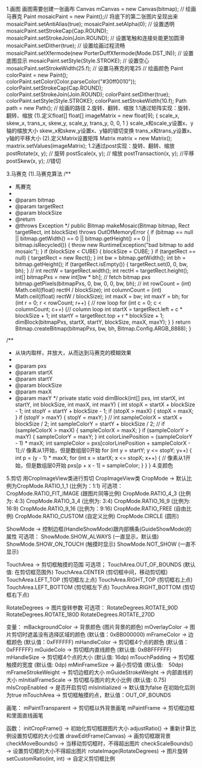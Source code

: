 1.画图
画图需要创建一张画布
Canvas mCanvas = new Canvas(bitmap);
// 绘画马赛克
Paint  mosaicPaint = new Paint();// 将底下的第二张图片呈现出来
mosaicPaint.setAntiAlias(true);
mosaicPaint.setAlpha(0); // 设置透明
mosaicPaint.setStrokeCap(Cap.ROUND); 
mosaicPaint.setStrokeJoin(Join.ROUND); // 设置笔触和连接处能更加圆滑
mosaicPaint.setDither(true); // 设置绘画过程流畅
mosaicPaint.setXfermode(new PorterDuffXfermode(Mode.DST_IN)); // 设置底图显示
mosaicPaint.setStyle(Style.STROKE); // 设置空心
mosaicPaint.setStrokeWidth(25.f); // 设置马赛克的笔25
// 绘画颜色
Paint colorPaint = new Paint();
colorPaint.setColor(Color.parseColor("#30ff0010"));
colorPaint.setStrokeCap(Cap.ROUND);
colorPaint.setStrokeJoin(Join.ROUND);
colorPaint.setDither(true);
colorPaint.setStyle(Style.STROKE);
colorPaint.setStrokeWidth(10.f);
Path path = new Path(); // 绘画的路径
2.旋转、翻转、缩放
1.1通过矩阵实现：旋转、翻转、缩放
    (1).定义float[]
        float[] imageMatrix = new float[9];
        {
            scale_x, skew_x, trans_x,
            skew_y, scale_y, trans_y,
            0, 0, 1
        }
        scale_x和scale_y设置x、y轴的缩放大小
        skew_x和skew_y设置x、y轴的错切变换
        trans_x和trans_y设置x、y轴的平移大小
    (2).定义Matrix设置矩阵
        Matrix matrix = new Matrix();
        maxtrix.setValues(imageMatrix);
1.2通过post实现：旋转、翻转、缩放
    postRotate(x, y); // 旋转
    postScale(x, y); // 缩放
    postTransaction(x, y); //平移
    postSkew(x, y); //错切

3.马赛克
(1).马赛克算法
/**
 * 馬賽克
 *
 * @param bitmap
 * @param targetRect
 * @param blockSize
 * @return
 * @throws Exception
 */
public Bitmap makeMosaic(Bitmap bitmap, Rect targetRect, int blockSize)
        throws OutOfMemoryError {
    if (bitmap == null || bitmap.getWidth() == 0 || bitmap.getHeight() == 0
            || bitmap.isRecycled()) {
        throw new RuntimeException("bad bitmap to add mosaic");
    }
    if (blockSize < CUBE) {
        blockSize = CUBE;
    }
    if (targetRect == null) {
        targetRect = new Rect();
    }
    int bw = bitmap.getWidth();
    int bh = bitmap.getHeight();
    if (targetRect.isEmpty()) {
        targetRect.set(0, 0, bw, bh);
    }
    //
    int rectW = targetRect.width();
    int rectH = targetRect.height();
    int[] bitmapPxs = new int[bw * bh];
    // fetch bitmap pxs
    bitmap.getPixels(bitmapPxs, 0, bw, 0, 0, bw, bh);
    //
    int rowCount = (int) Math.ceil((float) rectH / blockSize);
    int columnCount = (int) Math.ceil((float) rectW / blockSize);
    int maxX = bw;
    int maxY = bh;
    for (int r = 0; r < rowCount; r++) { // row loop
        for (int c = 0; c < columnCount; c++) {// column loop
            int startX = targetRect.left + c * blockSize + 1;
            int startY = targetRect.top + r * blockSize + 1;
            dimBlock(bitmapPxs, startX, startY, blockSize, maxX, maxY);
        }
    }
    return Bitmap.createBitmap(bitmapPxs, bw, bh, Bitmap.Config.ARGB_8888);
}

/**
 * 从块内取样，并放大，从而达到马赛克的模糊效果
 *
 * @param pxs
 * @param startX
 * @param startY
 * @param blockSize
 * @param maxX
 * @param maxY
 */
private static void dimBlock(int[] pxs, int startX, int startY,
                             int blockSize, int maxX, int maxY) {
    int stopX = startX + blockSize - 1;
    int stopY = startY + blockSize - 1;
    if (stopX > maxX) {
        stopX = maxX;
    }
    if (stopY > maxY) {
        stopY = maxY;
    }
    //
    int sampleColorX = startX + blockSize / 2;
    int sampleColorY = startY + blockSize / 2;
    //
    if (sampleColorX > maxX) {
        sampleColorX = maxX;
    }
    if (sampleColorY > maxY) {
        sampleColorY = maxY;
    }
    int colorLinePosition = (sampleColorY - 1) * maxX;
    int sampleColor = pxs[colorLinePosition + sampleColorX - 1];// 像素从1开始，但是数组层0开始
    for (int y = startY; y <= stopY; y++) {
        int p = (y - 1) * maxX;
        for (int x = startX; x <= stopX; x++) {
            // 像素从1开始，但是数组层0开始
            pxs[p + x - 1] = sampleColor;
        }
    }
}
4.变颜色

5.剪切
用CropImageView类进行剪切
CropImageView类
CropMode -> 默认比例为CropMode.RATIO_1_1 (比例为：1:1)
    可选项：    CropMode.RATIO_FIT_IMAGE (跟图片同等比例)
                CropMode.RATIO_4_3 (比例为: 4:3)
                CropMode.RATIO_3_4 (比例为: 3:4)
                CropMode.RATIO_16_9 (比例为: 16:9)
                CropMode.RATIO_9_16 (比例为：9:16)
                CropMode.RATIO_FREE (自由比例)
                CropMode.RATIO_CUSTOM (自定义比例)
                CropMode.CIRCLE (圆形)

ShowMode -> 控制边框(HandleShowMode)跟内部横条(GuideShowMode)的属性
    可选项：    ShowMode.SHOW_ALWAYS (一直显示，默认值)
                ShowMode.SHOW_ON_TOUCH (触摸时显示)
                ShowMode.NOT_SHOW (一直不显示)

TouchArea   -> 剪切框触摸的范围
    可选项；    TouchArea.OUT_OF_BOUNDS (默认值: 在剪切框范围外)
                TouchArea.CENTER (剪切框中间，移动剪切框)
                TouchArea.LEFT_TOP (剪切框左上点)
                TouchArea.RIGHT_TOP (剪切框右上点)
                TouchArea.LEFT_BOTTOM (剪切框左下点)
                TouchArea.RIGHT_BOTTOM (剪切框右下点)

RotateDegrees   -> 图片旋转参数
    可选项：    RotateDegrees.ROTATE_90D
                RotateDegrees.ROTATE_180D
                RotateDegrees.ROTATE_270D

变量：
    mBackgroundColor    ->  背景颜色 (图片背景的颜色)
    mOverlayColor       ->  图片剪切时遮盖没有选择区域的颜色 (默认值：0xBB000000)
    mFrameColor         ->  边框颜色 (默认值：0xFFFFFF)
    mHandleColor        ->  剪切框4个点的颜色 (默认值：0xFFFFFF)
    mGuideColo          ->  剪切框内直线颜色 (默认值: 0xBBFFFFFF)
    mHandleSize         ->  剪切框4个点的大小 (默认值: 16dp)
    mTouchPadding       ->  剪切框触摸的宽度 (默认值: 0dp)
    mMinFrameSize       ->  最小剪切值 (默认值:　50dp)
    mFrameStrokeWeight  ->  剪切边框的大小 
    mGuideStrokeWeight  ->  内部直线的大小
    mInitialFrameScale  ->  剪切框与图片的大小比例 (默认值: 0.75)
    mIsCropEnabled      ->  是否开启剪切
    mIsInitialized      ->  默认值为false 在初始化后则为true
    mTouchArea          ->  剪切框触摸的点，默认值：OUT_OF_BOUNDS

画笔：
    mPaintTransparent   ->  剪切框以外背景画笔
    mPaintFrame         ->  剪切框边框和里面直线画笔

函数：
    initCropFrame()             ->  初始化剪切框跟图片大小
    adjustRatio()               ->  重新计算比例设置剪切框的大小位置
    drawEditFrame(Canvas)       ->  画剪切框跟背景
    checkMoveBounds()           ->  当移动剪切框时，不得超出图片
    checkScaleBounds()          ->  设置剪切框的大小不得超出图片
    rotateImage(RotateDegrees)  ->  图片旋转
    setCustomRatio(int, int)    ->  自定义剪切框比例
